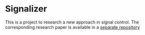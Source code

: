 # Signalizer

This is a project to research a new approach in signal control. The corresponding research paper is available in a [separate repository](../Signalizer-Paper)
